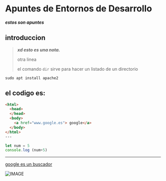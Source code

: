 # Apuntes de Entornos de Desarrollo
***estos son apuntes***
## introduccion
> ***xd esto es una nota.***
>
>otra linea
>
> el comando `dir` sirve para hacer un listado de un directorio
>
`sudo apt install apache2`

el codigo es:
---
```html
<html>
  <head>
  </head>
  <body>
    <a href="www.google.es"> google</a>
  </body>
</html>
---
```


```javascript
let num = 5
console.log (num+5)

```
---

[google es un buscador](www.google.es)

![IMAGE](https://www.ekon.es/wp-content/uploads/2020/09/entornos-de-desarrollo-1.jpg)




